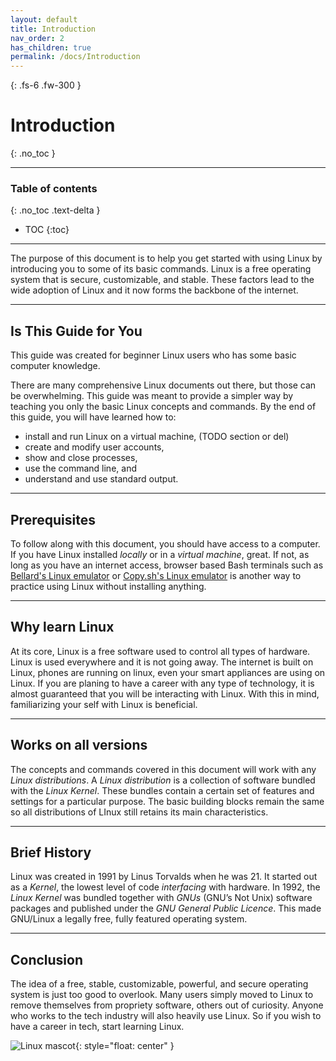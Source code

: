 ```yaml
---
layout: default
title: Introduction
nav_order: 2
has_children: true
permalink: /docs/Introduction
---
```


{: .fs-6 .fw-300 }

# Introduction
{: .no_toc }

---

### Table of contents
{: .no_toc .text-delta }
* TOC
{:toc}

---

The purpose of this document is to help you get started with using Linux by introducing you to some of its basic commands. Linux is a free operating system that is secure, customizable, and stable. These factors lead to the wide adoption of Linux and it now forms the backbone of the internet.

---

## Is This Guide for You
This guide was created for beginner Linux users who has some basic computer knowledge.

There are many comprehensive Linux documents out there, but those can be overwhelming. This guide was meant to provide a simpler way by teaching you only the basic Linux concepts and commands. By the end of this guide, you will have learned how to:

* install and run Linux on a virtual machine, (TODO section or del)
* create and modify user accounts,
* show and close processes,
* use the command line, and
* understand and use standard output.

---

## Prerequisites
To follow along with this document, you should have access to a computer. If you have Linux installed _locally_ or in a _virtual machine_, great. If not, as long as you have an internet access, browser based Bash terminals such as [Bellard's Linux emulator](https://bellard.org/jslinux/ "Browser Linux emulator") or [Copy.sh's Linux emulator](https://copy.sh/v86/ "Browser Linux emulator") is another way to practice using Linux without installing anything.

---

## Why learn Linux
At its core, Linux is a free software used to control all types of hardware. Linux is used everywhere and it is not going away. The internet is built on Linux, phones are running on linux, even your smart appliances are using on Linux. If you are planing to have a career with any type of technology, it is almost guaranteed that you will be interacting with Linux. With this in mind, familiarizing your self with Linux is beneficial.

---

## Works on all versions
The concepts and commands covered in this document will work with any _Linux distributions_. A _Linux distribution_ is a collection of software bundled with the _Linux Kernel_. These bundles contain a certain set of features and settings for a particular purpose. The basic building blocks remain the same so all distributions of LInux still retains its main characteristics.

---

## Brief History
Linux was created in 1991 by Linus Torvalds when he was 21. It started out as a _Kernel_, the lowest level of code _interfacing_ with hardware. In 1992, the _Linux Kernel_ was bundled together with _GNUs_ (GNU’s Not Unix) software packages and published under the _GNU General Public Licence_. This made GNU/Linux a legally free, fully featured operating system.

---

## Conclusion
The idea of a free, stable, customizable, powerful, and secure operating system is just too good to overlook. Many users simply moved to Linux to remove themselves from propriety software, others out of curiosity. Anyone who works to the tech industry will also heavily use Linux. So if you wish to have a career in tech, start learning Linux.

![Linux mascot](https://github.com/dl90/linux-basics/blob/gh-pages/docs/images/icons/tux.png?raw=true "Tux"){: style="float: center" }